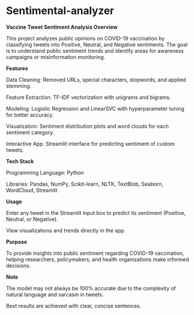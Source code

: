 # Sentimental-analyzer
**Vaccine Tweet Sentiment Analysis
Overview**

This project analyzes public opinions on COVID-19 vaccination by classifying tweets into Positive, Neutral, and Negative sentiments. The goal is to understand public sentiment trends and identify areas for awareness campaigns or misinformation monitoring.

**Features**

Data Cleaning: Removed URLs, special characters, stopwords, and applied stemming.

Feature Extraction: TF-IDF vectorization with unigrams and bigrams.

Modeling: Logistic Regression and LinearSVC with hyperparameter tuning for better accuracy.

Visualization: Sentiment distribution plots and word clouds for each sentiment category.

Interactive App: Streamlit interface for predicting sentiment of custom tweets.

**Tech Stack**

Programming Language: Python

Libraries: Pandas, NumPy, Scikit-learn, NLTK, TextBlob, Seaborn, WordCloud, Streamlit

**Usage**

Enter any tweet in the Streamlit input box to predict its sentiment (Positive, Neutral, or Negative).

View visualizations and trends directly in the app.

**Purpose**

To provide insights into public sentiment regarding COVID-19 vaccination, helping researchers, policymakers, and health organizations make informed decisions.

**Note**

The model may not always be 100% accurate due to the complexity of natural language and sarcasm in tweets.

Best results are achieved with clear, concise sentences.
